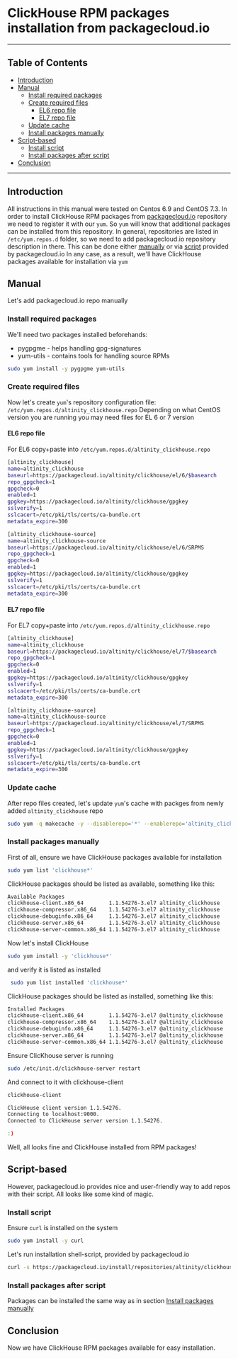 # ClickHouse RPM packages installation from packagecloud.io

------

## Table of Contents

  * [Introduction](#introduction)
  * [Manual](#manual)
    * [Install required packages](#install-required-packages)
    * [Create required files](#create-required-files)
      * [EL6 repo file](#el6-repo-file)
      * [EL7 repo file](#el7-repo-file)
    * [Update cache](#update-cache)
    * [Install packages manually](#install-packages-manually)
  * [Script-based](#script-based)
    * [Install script](#install-script)
    * [Install packages after script](#install-packages-after-script)
  * [Conclusion](#conclusion)

------


## Introduction

All instructions in this manual were tested on Centos 6.9 and CentOS 7.3. 
In order to install ClickHouse RPM packages from [packagecloud.io](#https://packagecloud.io) repository we need to register it with our `yum`. 
So `yum` will know that additional packages can be installed from this repository. In general, repositories are listed in `/etc/yum.repos.d` folder, so we need to add packagecloud.io repository description in there.
This can be done either [manually](#manual) or via [script](#script-based) provided by packagecloud.io In any case, as a result, we'll have ClickHouse packages available for installation via `yum`

## Manual
Let's add packagecloud.io repo manually

### Install required packages
We'll need two packages installed beforehands:
  * pygpgme - helps handling gpg-signatures
  * yum-utils - contains tools for handling source RPMs

```bash
sudo yum install -y pygpgme yum-utils
```

### Create required files
Now let's create `yum`'s repository configuration file: `/etc/yum.repos.d/altinity_clickhouse.repo` Depending on what CentOS version you are running you may need files for EL 6 or 7 version

#### EL6 repo file

For EL6 copy+paste into `/etc/yum.repos.d/altinity_clickhouse.repo` 
```bash
[altinity_clickhouse]
name=altinity_clickhouse
baseurl=https://packagecloud.io/altinity/clickhouse/el/6/$basearch
repo_gpgcheck=1
gpgcheck=0
enabled=1
gpgkey=https://packagecloud.io/altinity/clickhouse/gpgkey
sslverify=1
sslcacert=/etc/pki/tls/certs/ca-bundle.crt
metadata_expire=300

[altinity_clickhouse-source]
name=altinity_clickhouse-source
baseurl=https://packagecloud.io/altinity/clickhouse/el/6/SRPMS
repo_gpgcheck=1
gpgcheck=0
enabled=1
gpgkey=https://packagecloud.io/altinity/clickhouse/gpgkey
sslverify=1
sslcacert=/etc/pki/tls/certs/ca-bundle.crt
metadata_expire=300
```

#### EL7 repo file

For EL7 copy+paste into `/etc/yum.repos.d/altinity_clickhouse.repo` 
```bash
[altinity_clickhouse]
name=altinity_clickhouse
baseurl=https://packagecloud.io/altinity/clickhouse/el/7/$basearch
repo_gpgcheck=1
gpgcheck=0
enabled=1
gpgkey=https://packagecloud.io/altinity/clickhouse/gpgkey
sslverify=1
sslcacert=/etc/pki/tls/certs/ca-bundle.crt
metadata_expire=300

[altinity_clickhouse-source]
name=altinity_clickhouse-source
baseurl=https://packagecloud.io/altinity/clickhouse/el/7/SRPMS
repo_gpgcheck=1
gpgcheck=0
enabled=1
gpgkey=https://packagecloud.io/altinity/clickhouse/gpgkey
sslverify=1
sslcacert=/etc/pki/tls/certs/ca-bundle.crt
metadata_expire=300
```

### Update cache

After repo files created, let's update `yum`'s cache with packges from newly added `altinity_clickhouse` repo
```bash
sudo yum -q makecache -y --disablerepo='*' --enablerepo='altinity_clickhouse'
```

### Install packages manually
First of all, ensure we have ClickHouse packages available for installation

```bash
sudo yum list 'clickhouse*'
```

ClickHouse packages should be listed as available, something like this:
``` bash
Available Packages
clickhouse-client.x86_64        1.1.54276-3.el7 altinity_clickhouse
clickhouse-compressor.x86_64    1.1.54276-3.el7 altinity_clickhouse
clickhouse-debuginfo.x86_64     1.1.54276-3.el7 altinity_clickhouse
clickhouse-server.x86_64        1.1.54276-3.el7 altinity_clickhouse
clickhouse-server-common.x86_64 1.1.54276-3.el7 altinity_clickhouse
```

Now let's install ClickHouse
```bash
sudo yum install -y 'clickhouse*'
```

and verify it is listed as installed
```bash
 sudo yum list installed 'clickhouse*'
```

ClickHouse packages should be listed as installed, something like this:
```bash
Installed Packages
clickhouse-client.x86_64        1.1.54276-3.el7 @altinity_clickhouse
clickhouse-compressor.x86_64    1.1.54276-3.el7 @altinity_clickhouse
clickhouse-debuginfo.x86_64     1.1.54276-3.el7 @altinity_clickhouse
clickhouse-server.x86_64        1.1.54276-3.el7 @altinity_clickhouse
clickhouse-server-common.x86_64 1.1.54276-3.el7 @altinity_clickhouse
```

Ensure ClicKhouse server is running
```bash
sudo /etc/init.d/clickhouse-server restart
```

And connect to it with clickhouse-client
```bash
clickhouse-client

ClickHouse client version 1.1.54276.
Connecting to localhost:9000.
Connected to ClickHouse server version 1.1.54276.

:)

```

Well, all looks fine and ClickHouse installed from RPM packages!

## Script-based
However, packagecloud.io provides nice and user-friendly way to add repos with their script. All looks like some kind of magic.

### Install script
Ensure `curl` is installed on the system
```bash
sudo yum install -y curl
```

Let's run installation shell-script, provided by packagecloud.io
```bash
curl -s https://packagecloud.io/install/repositories/altinity/clickhouse/script.rpm.sh | sudo bash
```

### Install packages after script
Packages can be installed the same way as in section [Install packages manually](#install-packages-manually)

## Conclusion
Now we have ClickHouse RPM packages available for easy installation.



